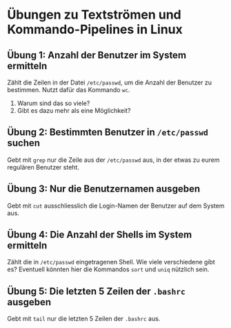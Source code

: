 # Übungen zu Textströmen und Kommando-Pipelines in Linux

## Übung 1: Anzahl der Benutzer im System ermitteln
Zählt die Zeilen in der Datei `/etc/passwd`, um die Anzahl der Benutzer zu bestimmen. Nutzt dafür das Kommando `wc`.

1. Warum sind das so viele?
2. Gibt es dazu mehr als eine Möglichkeit?

## Übung 2: Bestimmten Benutzer in `/etc/passwd` suchen
Gebt mit `grep` nur die Zeile aus der `/etc/passwd` aus, in der etwas zu eurem regulären Benutzer steht.

## Übung 3: Nur die Benutzernamen ausgeben
Gebt mit `cut` ausschliesslich die Login-Namen der Benutzer auf dem System aus.

## Übung 4: Die Anzahl der Shells im System ermitteln
Zählt die in `/etc/passwd` eingetragenen Shell. Wie viele verschiedene gibt es? Eventuell könnten hier die Kommandos `sort` und `uniq` nützlich sein.

## Übung 5: Die letzten 5 Zeilen der `.bashrc` ausgeben
Gebt mit `tail` nur die letzten 5 Zeilen der `.bashrc` aus.
